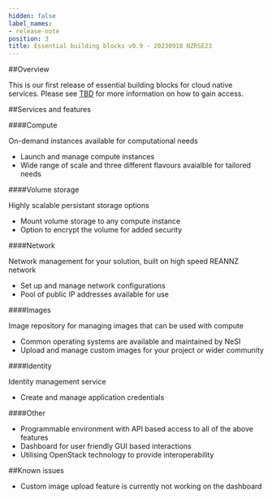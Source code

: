 ```yaml
---
hidden: false
label_names:
- release-note
position: 3
title: Essential building blocks v0.9 - 20230918 NZRSE23
---
```



##Overview

This is our first release of essential building blocks for cloud native services. Please see [TBD](https://www.nesi.org.nz/) for more information on how to gain access.

##Services and features

####Compute

On-demand instances available for computational needs

* Launch and manage compute instances
* Wide range of scale and three different flavours avaialble for tailored needs

####Volume storage

Highly scalable persistant storage options

* Mount volume storage to any compute instance
* Option to encrypt the volume for added security

####Network

Network management for your solution, built on high speed REANNZ network

* Set up and manage network configurations
* Pool of public IP addresses available for use

####Images

Image repository for managing images that can be used with compute

* Common operating systems are available and maintained by NeSI
* Upload and manage custom images for your project or wider community

####Identity

Identity management service

* Create and manage application credentials

####Other

* Programmable environment with API based access to all of the above features
* Dashboard for user friendly GUI based interactions
* Utilising OpenStack technology to provide interoperability

##Known issues

* Custom image upload feature is currently not working on the dashboard
